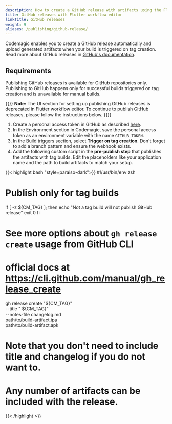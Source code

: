```yaml
---
description: How to create a GitHub release with artifacts using the Flutter workflow editor
title: GitHub releases with Flutter workflow editor
linkTitle: GitHub releases
weight: 9
aliases: /publishing/github-release/
---
```


Codemagic enables you to create a GitHub release automatically and upload generated artifacts when your build is triggered on tag creation. Read more about GitHub releases in [GitHub's documentation](https://docs.github.com/en/github/administering-a-repository/about-releases).

## Requirements

Publishing GitHub releases is available for GitHub repositories only. Publishing to GitHub happens only for successful builds triggered on tag creation and is unavailable for manual builds.

{{<notebox>}}
**Note:** The UI section for setting up publishing GitHub releases is deprecated in Flutter workflow editor. To continue to publish GitHub releases, please follow the instructions below.
{{</notebox>}}

1. Create a personal access token in GitHub as described [here](https://docs.github.com/en/github/authenticating-to-github/creating-a-personal-access-token).
2. In the Environment section in Codemagic, save the personal access token as an environment variable with the name `GITHUB_TOKEN`.
3. In the Build triggers section, select **Trigger on tag creation**. Don't forget to add a branch pattern and ensure the webhook exists.
4. Add the following custom script in the **pre-publish step** that publishes the artifacts with tag builds. Edit the placeholders like your application name and the path to build artifacts to match your setup.

{{< highlight bash "style=paraiso-dark">}}
   #!/usr/bin/env zsh

   # Publish only for tag builds
   if [ -z ${CM_TAG} ]; then
     echo "Not a tag build will not publish GitHub release"
     exit 0
   fi

   # See more options about `gh release create` usage from GitHub CLI
   # official docs at https://cli.github.com/manual/gh_release_create

   gh release create "${CM_TAG}" \
       --title "<Your Application Name> ${CM_TAG}" \
       --notes-file changelog.md \
       path/to/build-artifact.ipa \
       path/to/build-artifact.apk

   # Note that you don't need to include title and changelog if you do not want to.
   # Any number of artifacts can be included with the release.
{{< /highlight >}}
